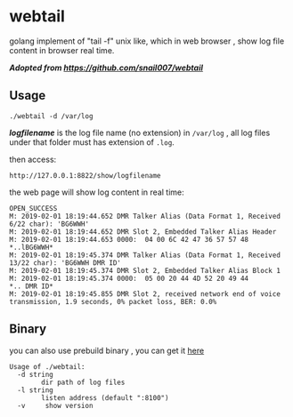 # webtail

golang implement of "tail -f" unix like, which in web browser , show log file content in browser real time.

***Adopted from https://github.com/snail007/webtail***

## Usage

```shell
./webtail -d /var/log
```

***logfilename*** is the log file name (no extension) in `/var/log` , all log files under that folder must has extension of `.log`.

then access:

`http://127.0.0.1:8822/show/logfilename`

the web page will show log content in real time:
```log
OPEN_SUCCESS
M: 2019-02-01 18:19:44.652 DMR Talker Alias (Data Format 1, Received 6/22 char): 'BG6WWH'
M: 2019-02-01 18:19:44.652 DMR Slot 2, Embedded Talker Alias Header
M: 2019-02-01 18:19:44.653 0000:  04 00 6C 42 47 36 57 57 48                         *..lBG6WWH*
M: 2019-02-01 18:19:45.374 DMR Talker Alias (Data Format 1, Received 13/22 char): 'BG6WWH DMR ID'
M: 2019-02-01 18:19:45.374 DMR Slot 2, Embedded Talker Alias Block 1
M: 2019-02-01 18:19:45.374 0000:  05 00 20 44 4D 52 20 49 44                         *.. DMR ID*
M: 2019-02-01 18:19:45.855 DMR Slot 2, received network end of voice transmission, 1.9 seconds, 0% packet loss, BER: 0.0%
```

## Binary

you can also use prebuild binary , you can get it [here](../..//releases)

```text
Usage of ./webtail:
  -d string
        dir path of log files
  -l string
        listen address (default ":8100")
  -v     show version
```